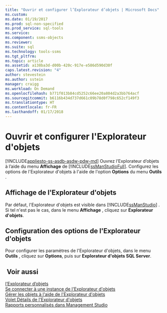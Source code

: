 ```yaml
---
title: "Ouvrir et configurer l’Explorateur d’objets | Microsoft Docs"
ms.custom: 
ms.date: 01/19/2017
ms.prod: sql-non-specified
ms.prod_service: sql-tools
ms.service: 
ms.component: ssms-objects
ms.reviewer: 
ms.suite: sql
ms.technology: tools-ssms
ms.tgt_pltfrm: 
ms.topic: article
ms.assetid: a138ba3d-d00b-420c-917e-e586d590d30f
caps.latest.revision: "4"
author: stevestein
ms.author: sstein
manager: craigg
ms.workload: On Demand
ms.openlocfilehash: b771f013b84cd5252c66ee20a804d2a3bb764acf
ms.sourcegitcommit: b6116b434d737d661c09b78d0f798c652cf149f3
ms.translationtype: HT
ms.contentlocale: fr-FR
ms.lasthandoff: 01/17/2018
---
```

# <a name="open-and-configure-object-explorer"></a>Ouvrir et configurer l'Explorateur d'objets
[!INCLUDE[appliesto-ss-asdb-asdw-pdw-md](../../includes/appliesto-ss-asdb-asdw-pdw-md.md)] Ouvrez l’Explorateur d’objets à l’aide du menu **Affichage** de [!INCLUDE[ssManStudioFull](../../includes/ssmanstudiofull_md.md)]. Configurez les options de l'Explorateur d'objets à l'aide de l'option **Options** du menu **Outils** .  
  
## <a name="viewing-object-explorer"></a>Affichage de l'Explorateur d'objets  
Par défaut, l'Explorateur d'objets est visible dans [!INCLUDE[ssManStudio](../../includes/ssmanstudio_md.md)] . Si tel n'est pas le cas, dans le menu **Affichage** , cliquez sur **Explorateur d'objets**.  
  
## <a name="configuring-object-explorer-options"></a>Configuration des options de l'Explorateur d'objets  
Pour configurer les paramètres de l'Explorateur d'objets, dans le menu **Outils** , cliquez sur **Options**, puis sur **Explorateur d'objets SQL Server**.  
  
## <a name="see-also"></a> Voir aussi  
[l’Explorateur d’objets](../../ssms/object/object-explorer.md)  
[Se connecter à une instance de l'Explorateur d'objets](../../ssms/object/connect-to-an-instance-from-object-explorer.md)  
[Gérer les objets à l'aide de l'Explorateur d'objets](../../ssms/object/manage-objects-by-using-object-explorer.md)  
[Volet Détails de l'Explorateur d'objets](../../ssms/object/object-explorer-details-pane.md)  
[Rapports personnalisés dans Management Studio](../../ssms/object/custom-reports-in-management-studio.md)  
  
